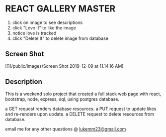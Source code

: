 # REACT GALLERY MASTER

1. click on image to see descriptions
2. click "Love It" to like the image
3. notice love is tracked
4. click "Delete It" to delete image from database

## Screen Shot

![](/public/images/Screen Shot 2019-12-09 at 11.14.16 AM)

## Description

This is a weekend solo project that created a full stack web page with react, bootstrap, node, express, 
sql, using postgres database. 

a GET request renders database resources. 
a PUT request to update likes and re-renders upon update. 
a DELETE request to delete resources from database. 

email me for any other questions @ lukemm23@gmail.com
